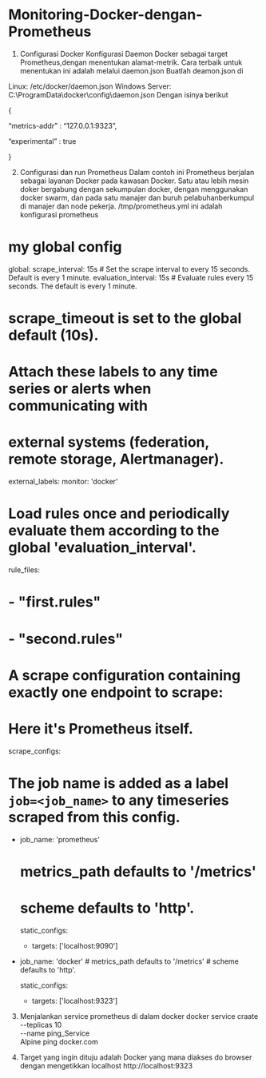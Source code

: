 # Monitoring-Docker-dengan-Prometheus

1. Configurasi Docker
Konfigurasi Daemon Docker sebagai target Prometheus,dengan menentukan alamat-metrik. Cara terbaik untuk menentukan ini adalah melalui daemon.json
Buatlah deamon.json di 

  Linux: /etc/docker/daemon.json
  Windows Server: C:\ProgramData\docker\config\daemon.json
Dengan isinya berikut

{
 
“metrics-addr” : “127.0.0.1:9323”,
 
“experimental” : true
 
}


2. Configurasi dan run Prometheus
Dalam contoh ini Prometheus berjalan sebagai layanan Docker pada kawasan Docker. Satu atau lebih mesin doker bergabung dengan sekumpulan docker, dengan menggunakan docker swarm, dan pada satu manajer dan buruh pelabuhanberkumpul di manajer dan node pekerja.
/tmp/prometheus.yml  ini adalah konfigurasi prometheus 

# my global config
global:
  scrape_interval:     15s # Set the scrape interval to every 15 seconds. Default is every 1 minute.
  evaluation_interval: 15s # Evaluate rules every 15 seconds. The default is every 1 minute.
  # scrape_timeout is set to the global default (10s).

  # Attach these labels to any time series or alerts when communicating with
  # external systems (federation, remote storage, Alertmanager).
  external_labels:
      monitor: 'docker'

# Load rules once and periodically evaluate them according to the global 'evaluation_interval'.
rule_files:
  # - "first.rules"
  # - "second.rules"

# A scrape configuration containing exactly one endpoint to scrape:
# Here it's Prometheus itself.
scrape_configs:
  # The job name is added as a label `job=<job_name>` to any timeseries scraped from this config.
  - job_name: 'prometheus'

    # metrics_path defaults to '/metrics'
    # scheme defaults to 'http'.

    static_configs:
      - targets: ['localhost:9090']

  - job_name: 'docker'
         # metrics_path defaults to '/metrics'
         # scheme defaults to 'http'.

    static_configs:
      - targets: ['localhost:9323']

3. Menjalankan service prometheus di dalam docker 
docker service craate \
--teplicas 10\
--name ping_Service \
Alpine ping docker.com


4. Target yang ingin dituju adalah Docker yang mana diakses do browser dengan mengetikkan localhost http://localhost:9323


